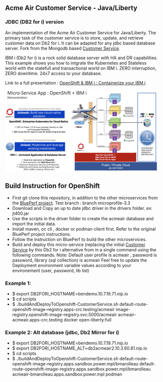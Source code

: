 
## Acme Air Customer Service - Java/Liberty 
### JDBC (DB2 for i) version 

An implementation of the Acme Air Customer Service for Java/Liberty. The primary task of the customer service is to store, update, and retrieve customer data on Db2 for i. It can be adapted for any jdbc based database server.  Fork from the Mongodb based [Customer Service](https://github.com/blueperf/acmeair-customerservice-java).  

IBM i (Db2 for i) is a rock solid database server with HA and DR capabilities. This example shows you how to intgrate the Kubernetes and Stateless world with the statefull and transactional world on IBM i. 
ZERO interruption, ZERO downtime. 24x7 access to your database. 

Link to a full presentation : [OpenShift & IBM i : Containerize your IBM i ](https://ibm.box.com/s/dnv8rhh2ikim70t69kcjf9qblehblc0u)

![OCP IBM i](./OCP-IBMi.png)

## Build Instruction for OpenShift 

- First git clone this repository, in addition to the other microservices from the [BluePerf project](https://github.com/blueperf/acmeair-mainservice-java). Test branch : branch microprofile-3.3 
- Download and Copy an up to date jdbc driver in the drivers folder. ex: jt400.jar
- Use the scripts in the driver folder to create the acmeair database and import the initial data.
- Install maven, oc cli , docker or podman client first. Refer to the original BluePerf project instructions. 
- Follow the instruction on BluePerf to build the other microservices.
- Build and deploy this micro-service (replacing the initial [Customer Service](https://github.com/blueperf/acmeair-customerservice-java) by this Db2 for i alternative from in a single command using the following commands. 
Note: Default user profile is acmeair , password is password, library (sql collection) is acmeair
Feel free to update the Deployment environment variable values according to your environement (user, password, lib list)
### Example 1:
- $ export DB2FORI_HOSTNAME=bendemo.10.7.19.71.nip.io
- $ cd scripts
- $ ./buildAndDeployToOpenshift-CustomerService.sh  default-route-openshift-image-registry.apps-crc.testing/acmeair image-registry.openshift-image-registry.svc:5000/acmeair acmeair-acmeair.apps-crc.testing docker open-liberty:full 

### Example 2: Alt database (jdbc, Db2 Mirror for i)
- $ export DB2FORI_HOSTNAME=bendemo.10.7.19.71.nip.io
- $ export DB2FORI_HOSTNAME_ALT=db2acmeair2.10.3.60.81.nip.io
- $ cd scripts
- $ ./buildAndDeployToOpenshift-CustomerService.sh  default-route-openshift-image-registry.apps.sandbox.power.mpl/bmarolleau  default-route-openshift-image-registry.apps.sandbox.power.mpl/bmarolleau acmeair-bmarolleau.apps.sandbox.power.mpl podman  
